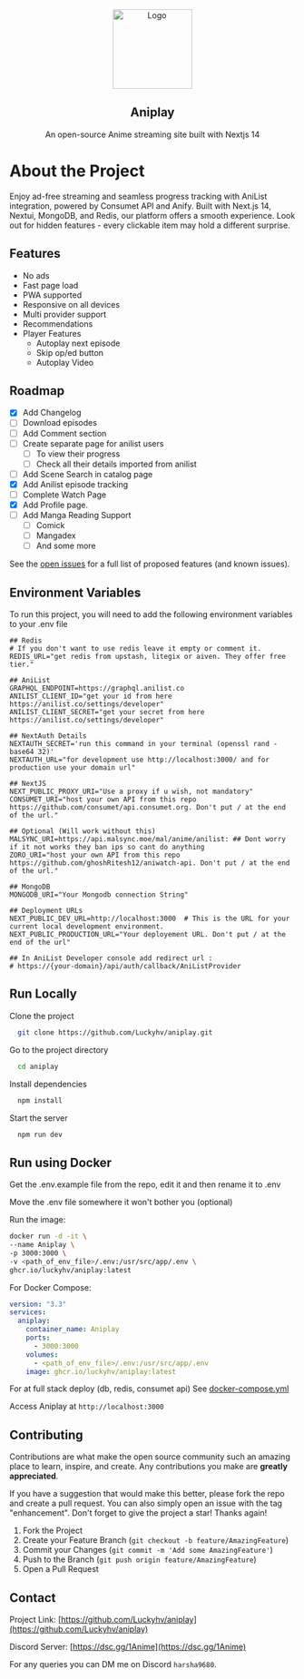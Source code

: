 <div align="center">
  <a href="https://aniplaynow.live" target="_blank">
    <img src="https://github.com/Luckyhv/aniplay/blob/c39875dc6e1bc2db9d8371574a9ab3ed95ff3b93/public/icon-512x512.png" alt="Logo" width="140" height="140">
  </a>

  <h2 align="center">Aniplay</h3>

  <p align="center">
    An open-source Anime streaming site built with Nextjs 14
  </p>
</div>


# About the Project

Enjoy ad-free streaming and seamless progress tracking with AniList integration, powered by Consumet API and Anify. Built with Next.js 14, Nextui, MongoDB, and Redis, our platform offers a smooth experience. Look out for hidden features - every clickable item may hold a different surprise.


## Features

- No ads
- Fast page load
- PWA supported
- Responsive on all devices
- Multi provider support
- Recommendations
- Player Features
  - Autoplay next episode
  - Skip op/ed button
  - Autoplay Video


<!-- ROADMAP -->
## Roadmap

- [X] Add Changelog
- [ ] Download episodes
- [ ] Add Comment section
- [ ] Create separate page for anilist users
    - [ ] To view their progress
    - [ ] Check all their details imported from anilist
- [ ] Add Scene Search in catalog page
- [X] Add Anilist episode tracking
- [ ] Complete Watch Page
- [X] Add Profile page.
- [ ] Add Manga Reading Support
    - [ ] Comick
    - [ ] Mangadex
    - [ ] And some more

See the [open issues](https://github.com/Luckyhv/aniplay/issues) for a full list of proposed features (and known issues).


## Environment Variables

To run this project, you will need to add the following environment variables to your .env file

```
## Redis
# If you don't want to use redis leave it empty or comment it.
REDIS_URL="get redis from upstash, litegix or aiven. They offer free tier."

## AniList
GRAPHQL_ENDPOINT=https://graphql.anilist.co
ANILIST_CLIENT_ID="get your id from here https://anilist.co/settings/developer"
ANILIST_CLIENT_SECRET="get your secret from here https://anilist.co/settings/developer"

## NextAuth Details
NEXTAUTH_SECRET='run this command in your terminal (openssl rand -base64 32)'
NEXTAUTH_URL="for development use http://localhost:3000/ and for production use your domain url"

## NextJS
NEXT_PUBLIC_PROXY_URI="Use a proxy if u wish, not mandatory"
CONSUMET_URI="host your own API from this repo https://github.com/consumet/api.consumet.org. Don't put / at the end of the url."

## Optional (Will work without this)
MALSYNC_URI=https://api.malsync.moe/mal/anime/anilist: ## Dont worry if it not works they ban ips so cant do anything
ZORO_URI="host your own API from this repo https://github.com/ghoshRitesh12/aniwatch-api. Don't put / at the end of the url."

## MongoDB
MONGODB_URI="Your Mongodb connection String"

## Deployment URLs
NEXT_PUBLIC_DEV_URL=http://localhost:3000  # This is the URL for your current local development environment.
NEXT_PUBLIC_PRODUCTION_URL="Your deployement URL. Don't put / at the end of the url"

## In AniList Developer console add redirect url :
# https://{your-domain}/api/auth/callback/AniListProvider

```


## Run Locally

Clone the project
```bash
  git clone https://github.com/Luckyhv/aniplay.git
```

Go to the project directory
```bash
  cd aniplay
```

Install dependencies
```bash
  npm install
```

Start the server

```bash
  npm run dev
```

## Run using Docker

Get the .env.example file from the repo, edit it and then rename it to .env

Move the .env file somewhere it won't bother you (optional)

Run the image:
```bash
docker run -d -it \
--name Aniplay \
-p 3000:3000 \
-v <path_of_env_file>/.env:/usr/src/app/.env \
ghcr.io/luckyhv/aniplay:latest
```

For Docker Compose:
```yaml
version: "3.3"
services:
  aniplay:
    container_name: Aniplay
    ports:
      - 3000:3000
    volumes:
      - <path_of_env_file>/.env:/usr/src/app/.env
    image: ghcr.io/luckyhv/aniplay:latest
```

For at full stack deploy (db, redis, consumet api)
See [docker-compose.yml](https://github.com/Luckyhv/aniplay/blob/master/docker-compose.yml)

Access Aniplay at ``http://localhost:3000``

<!-- CONTRIBUTING -->
## Contributing

Contributions are what make the open source community such an amazing place to learn, inspire, and create. Any contributions you make are **greatly appreciated**.

If you have a suggestion that would make this better, please fork the repo and create a pull request. You can also simply open an issue with the tag "enhancement".
Don't forget to give the project a star! Thanks again!

1. Fork the Project
2. Create your Feature Branch (`git checkout -b feature/AmazingFeature`)
3. Commit your Changes (`git commit -m 'Add some AmazingFeature'`)
4. Push to the Branch (`git push origin feature/AmazingFeature`)
5. Open a Pull Request

<!-- CONTACT -->
## Contact

Project Link: [https://github.com/Luckyhv/aniplay](https://github.com/Luckyhv/aniplay)

Discord Server: [https://dsc.gg/1Anime](https://dsc.gg/1Anime)

For any queries you can DM me on Discord `harsha9680`.

